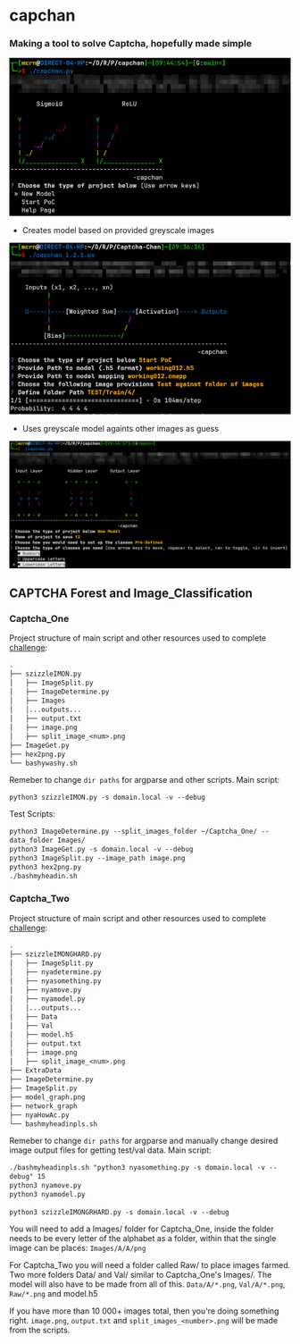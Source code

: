# capchan

### Making a tool to solve Captcha, hopefully made simple

![Alt text](src/cap_PreV.png)

* Creates model based on provided greyscale images

![Alt text](src/cap_POC.png)

* Uses greyscale model againts other images as guess

![Alt text](src/cap_model.png)

## CAPTCHA Forest and Image_Classification

### Captcha_One
Project structure of main script and other resources used to complete [challenge](https://ctftime.org/task/7507):
```
.
├── szizzleIMON.py
│   ├── ImageSplit.py
│   ├── ImageDetermine.py
│   ├── Images
│   │...outputs...
│   ├── output.txt
│   ├── image.png
│   ├── split_image_<num>.png
├── ImageGet.py
├── hex2png.py
└── bashywashy.sh
```
Remeber to change `dir paths` for argparse and other scripts. Main script:
```
python3 szizzleIMON.py -s domain.local -v --debug
```

Test Scripts:
```
python3 ImageDetermine.py --split_images_folder ~/Captcha_One/ --data_folder Images/
python3 ImageGet.py -s domain.local -v --debug
python3 ImageSplit.py --image_path image.png
python3 hex2png.py 
./bashmyheadin.sh 
```


### Captcha_Two
Project structure of main script and other resources used to complete [challenge](https://ctftime.org/task/7508):
```
.
├── szizzleIMONGHARD.py
│   ├── ImageSplit.py
│   ├── nyadetermine.py
│   ├── nyasomething.py
│   ├── nyamove.py
│   ├── nyamodel.py
│   │...outputs...
│   ├── Data
│   ├── Val
│   ├── model.h5
│   ├── output.txt
│   ├── image.png
│   ├── split_image_<num>.png
├── ExtraData
├── ImageDetermine.py
├── ImageSplit.py 
├── model_graph.png
├── network_graph
├── nyaHowAc.py 
└── bashmyheadinpls.sh
```

Remeber to change `dir paths` for argparse and manually change desired image output files for getting test/val data. Main script:
```
./bashmyheadinpls.sh "python3 nyasomething.py -s domain.local -v --debug" 15
python3 nyamove.py 
python3 nyamodel.py

python3 szizzleIMONGRHARD.py -s domain.local -v --debug
```

You will need to add a Images/ folder for Captcha_One, inside the folder needs to be every letter of the alphabet as a folder, within that the single image can be places:
`Images/A/A/png`

For Captcha_Two you will need a folder called Raw/ to place images farmed. Two more folders Data/ and Val/ similar to Captcha_One's Images/. The model will also have to be made from all of this. 
`Data/A/*.png`, `Val/A/*.png`, `Raw/*.png` and model.h5

If you have more than 10 000+ images total, then you're doing something right. `image.png`, `output.txt` and `split_images_<number>.png` will be made from the scripts.
